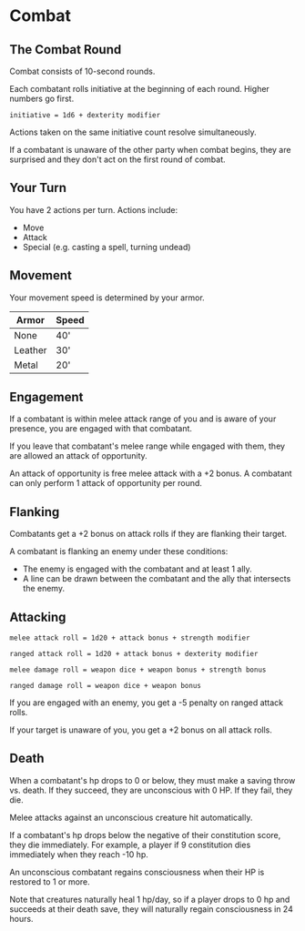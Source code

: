 # Combat

## The Combat Round
Combat consists of 10-second rounds.

Each combatant rolls initiative at the beginning of each round. Higher numbers go first.

```
initiative = 1d6 + dexterity modifier
```

Actions taken on the same initiative count resolve simultaneously.

If a combatant is unaware of the other party when combat begins, they are surprised and they don't act on the first round of combat.

## Your Turn
You have 2 actions per turn. Actions include:
* Move
* Attack
* Special (e.g. casting a spell, turning undead)

## Movement
Your movement speed is determined by your armor.

| Armor   | Speed |
|---------|-------|
| None    | 40'   |
| Leather | 30'   |
| Metal   | 20'   |

## Engagement
If a combatant is within melee attack range of you and is aware of your presence, you are engaged with that combatant.

If you leave that combatant's melee range while engaged with them, they are allowed an attack of opportunity.

An attack of opportunity is free melee attack with a +2 bonus. A combatant can only perform 1 attack of opportunity per round.

## Flanking
Combatants get a +2 bonus on attack rolls if they are flanking their target.

A combatant is flanking an enemy under these conditions:
* The enemy is engaged with the combatant and at least 1 ally.
* A line can be drawn between the combatant and the ally that intersects the enemy.

## Attacking
```
melee attack roll = 1d20 + attack bonus + strength modifier

ranged attack roll = 1d20 + attack bonus + dexterity modifier

melee damage roll = weapon dice + weapon bonus + strength bonus

ranged damage roll = weapon dice + weapon bonus
```

If you are engaged with an enemy, you get a -5 penalty on ranged attack rolls.

If your target is unaware of you, you get a +2 bonus on all attack rolls.

## Death
When a combatant's hp drops to 0 or below, they must make a saving throw vs. death. If they succeed, they are unconscious with 0 HP. If they fail, they die.

Melee attacks against an unconscious creature hit automatically.

If a combatant's hp drops below the negative of their constitution score, they die immediately. For example, a player if 9 constitution dies immediately when they reach -10 hp.

An unconscious combatant regains consciousness when their HP is restored to 1 or more.

Note that creatures naturally heal 1 hp/day, so if a player drops to 0 hp and succeeds at their death save, they will naturally regain consciousness in 24 hours.

